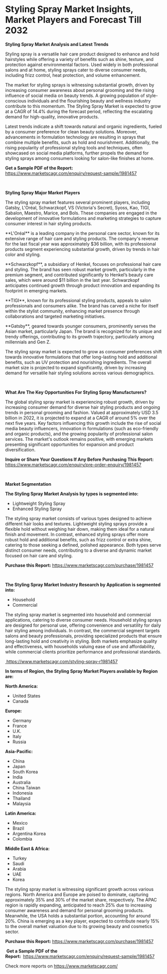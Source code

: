<p><h1>Styling Spray Market Insights, Market Players and Forecast Till 2032</h1></p><p><strong>Styling Spray Market Analysis and Latest Trends</strong></p>
<p><p>Styling spray is a versatile hair care product designed to enhance and hold hairstyles while offering a variety of benefits such as shine, texture, and protection against environmental factors. Used widely in both professional salons and at home, styling sprays cater to diverse consumer needs, including frizz control, heat protection, and volume enhancement. </p><p>The market for styling sprays is witnessing substantial growth, driven by increasing consumer awareness about personal grooming and the rising influence of social media on beauty trends. A growing population of style-conscious individuals and the flourishing beauty and wellness industry contribute to this momentum. The Styling Spray Market is expected to grow at a CAGR of 14.4% during the forecast period, reflecting the escalating demand for high-quality, innovative products. </p><p>Latest trends indicate a shift towards natural and organic ingredients, fueled by a consumer preference for clean beauty solutions. Moreover, advancements in formulation technology are resulting in sprays that combine multiple benefits, such as hold and nourishment. Additionally, the rising popularity of professional styling tools and techniques, often showcased on social media platforms, further propels the demand for styling sprays among consumers looking for salon-like finishes at home.</p></p>
<p><strong>Get a Sample PDF of the Report:&nbsp;</strong> <a href="https://www.marketscagr.com/enquiry/request-sample/1981457?utm_campaign=2485&utm_medium=2&utm_source=Github&utm_content=ia&utm_term=05042025&utm_id=styling-spray">https://www.marketscagr.com/enquiry/request-sample/1981457</a></p>
<p>&nbsp;</p>
<p><strong>Styling Spray Major Market Players</strong></p>
<p><p>The styling spray market features several prominent players, including Gatsby, L'Oréal, Schwarzkopf, VS (Victoria's Secret), Syoss, Kao, TIGI, Sabalon, Maestro, Marice, and Bols. These companies are engaged in the development of innovative formulations and marketing strategies to capture consumer interest in hair styling products.</p><p>**L'Oréal** is a leading company in the personal care sector, known for its extensive range of hair care and styling products. The company's revenue for the last fiscal year was approximately $36 billion, with its professional products segment experiencing substantial growth, driven by trends in hair color and styling.</p><p>**Schwarzkopf**, a subsidiary of Henkel, focuses on professional hair care and styling. The brand has seen robust market growth, particularly in the premium segment, and contributed significantly to Henkel’s beauty care sales, which were around $11 billion in the last year. Schwarzkopf anticipates continued growth through product innovation and expanding its footprint in emerging markets.</p><p>**TIGI**, known for its professional styling products, appeals to salon professionals and consumers alike. The brand has carved a niche for itself within the stylist community, enhancing market presence through collaborations and targeted marketing initiatives.</p><p>**Gatsby**, geared towards younger consumers, prominently serves the Asian market, particularly Japan. The brand is recognized for its unique and trendy offerings, contributing to its growth trajectory, particularly among millennials and Gen Z.</p><p>The styling spray market is expected to grow as consumer preferences shift towards innovative formulations that offer long-lasting hold and additional benefits, such as UV protection and nourishing ingredients. The overall market size is projected to expand significantly, driven by increasing demand for versatile hair styling solutions across various demographics.</p></p>
<p>&nbsp;</p>
<p><strong>What Are The Key Opportunities For Styling Spray Manufacturers?</strong></p>
<p><p>The global styling spray market is experiencing robust growth, driven by increasing consumer demand for diverse hair styling products and ongoing trends in personal grooming and fashion. Valued at approximately USD 3.5 billion in 2022, it is projected to expand at a CAGR of around 5% over the next five years. Key factors influencing this growth include the rise of social media beauty influencers, innovation in formulations (such as eco-friendly and organic products), and the growing popularity of professional salon services. The market's outlook remains positive, with emerging markets presenting significant opportunities for expansion and product diversification.</p></p>
<p><strong>Inquire or Share Your Questions If Any Before Purchasing This Report:</strong> <a href="https://www.marketscagr.com/enquiry/pre-order-enquiry/1981457?utm_campaign=2485&utm_medium=2&utm_source=Github&utm_content=ia&utm_term=05042025&utm_id=styling-spray">https://www.marketscagr.com/enquiry/pre-order-enquiry/1981457</a></p>
<p>&nbsp;</p>
<p><strong>Market Segmentation</strong></p>
<p><strong>The Styling Spray Market Analysis by types is segmented into:</strong></p>
<p><ul><li>Lightweight Styling Spray</li><li>Enhanced Styling Spray</li></ul></p>
<p><p>The styling spray market consists of various types designed to achieve different hair looks and textures. Lightweight styling sprays provide a flexible hold without weighing hair down, making them ideal for a natural finish and movement. In contrast, enhanced styling sprays offer more robust hold and additional benefits, such as frizz control or extra shine, catering to those seeking a defined, polished appearance. Both types serve distinct consumer needs, contributing to a diverse and dynamic market focused on hair care and styling.</p></p>
<p><strong>Purchase this Report:&nbsp;</strong><a href="https://www.marketscagr.com/purchase/1981457?utm_campaign=2485&utm_medium=2&utm_source=Github&utm_content=ia&utm_term=05042025&utm_id=styling-spray">https://www.marketscagr.com/purchase/1981457</a></p>
<p>&nbsp;</p>
<p><strong>The Styling Spray Market Industry Research by Application is segmented into:</strong></p>
<p><ul><li>Household</li><li>Commercial</li></ul></p>
<p><p>The styling spray market is segmented into household and commercial applications, catering to diverse consumer needs. Household styling sprays are designed for personal use, offering convenience and versatility for daily hair styling among individuals. In contrast, the commercial segment targets salons and beauty professionals, providing specialized products that ensure long-lasting hold and creativity in styling. Both markets emphasize quality and effectiveness, with households valuing ease of use and affordability, while commercial clients prioritize performance and professional standards.</p></p>
<p><a href="https://www.marketscagr.com/styling-spray-r1981457?utm_campaign=2485&utm_medium=2&utm_source=Github&utm_content=ia&utm_term=05042025&utm_id=styling-spray">&nbsp;https://www.marketscagr.com/styling-spray-r1981457</a></p>
<p><strong>In terms of Region, the Styling Spray Market Players available by Region are:</strong></p>
<p>
    <p> <strong> North America: </strong>
        <ul>
            <li>United States</li>
            <li>Canada</li>
        </ul>
        </p> 
    <p> <strong> Europe: </strong>
        <ul>
            <li>Germany</li>
            <li>France</li>
            <li>U.K.</li>
            <li>Italy</li>
            <li>Russia</li>
        </ul>
        </p> 
    <p> <strong> Asia-Pacific: </strong>
        <ul>
            <li>China</li>
            <li>Japan</li>
            <li>South Korea</li>
            <li>India</li>
            <li>Australia</li>
            <li>China Taiwan</li>
            <li>Indonesia</li>
            <li>Thailand</li>
            <li>Malaysia</li>
        </ul>
        </p> 
    <p> <strong> Latin America: </strong>
        <ul>
            <li>Mexico</li>
            <li>Brazil</li>
            <li>Argentina Korea</li>
            <li>Colombia</li>
        </ul>
        </p> 
    <p> <strong> Middle East & Africa: </strong>
        <ul>
            <li>Turkey</li>
            <li>Saudi</li>
            <li>Arabia</li>
            <li>UAE</li>
            <li>Korea</li>
        </ul>
    </p>
    </p>
<p><p>The styling spray market is witnessing significant growth across various regions. North America and Europe are poised to dominate, capturing approximately 35% and 30% of the market share, respectively. The APAC region is rapidly expanding, anticipated to reach 25% due to increasing consumer awareness and demand for personal grooming products. Meanwhile, the USA holds a substantial portion, accounting for around 20%. China is emerging as a key player, expected to contribute nearly 15% to the overall market valuation due to its growing beauty and cosmetics sector.</p></p>
<p><strong>Purchase this Report: </strong><a href="https://www.marketscagr.com/purchase/1981457?utm_campaign=2485&utm_medium=2&utm_source=Github&utm_content=ia&utm_term=05042025&utm_id=styling-spray">https://www.marketscagr.com/purchase/1981457</a></p>
<p>&nbsp;<strong>Get a Sample PDF of the Report:&nbsp;&nbsp;</strong><a href="https://www.marketscagr.com/enquiry/request-sample/1981457?utm_campaign=2485&utm_medium=2&utm_source=Github&utm_content=ia&utm_term=05042025&utm_id=styling-spray">https://www.marketscagr.com/enquiry/request-sample/1981457</a></p>
<p><strong></strong></p>
<p>Check more reports on <a href="https://www.marketscagr.com/?utm_campaign=2485&utm_medium=2&utm_source=Github&utm_content=ia&utm_term=05042025&utm_id=styling-spray">https://www.marketscagr.com/</a></p>